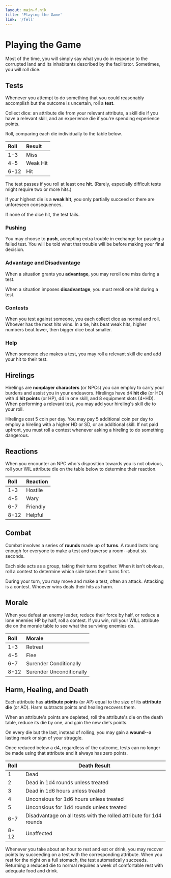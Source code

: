 ```yaml
---
layout: main-f.njk
title: 'Playing the Game'
link: '/fell'
---
```


# Playing the Game

Most of the time, you will simply say what you do in response to the corrupted land and its inhabitants described by the facilitator. Sometimes, you will roll dice.

## Tests

Whenever you attempt to do something that you could reasonably accomplish but the outcome is uncertain, roll a **test**.

Collect dice: an attribute die from your relevant attribute, a skill die if you have a relevant skill, and an experience die if you're spending experience points.

Roll, comparing each die individually to the table below.

Roll|Result
:--|:--
1-3|Miss
4-5|Weak Hit
6-12|Hit

The test passes if you roll at least one **hit**. (Rarely, especially difficult tests might require two or more hits.)

If your highest die is a **weak hit**, you only partially succeed or there are unforeseen consequences.

If none of the dice hit, the test fails.

### Pushing

You may choose to **push**, accepting extra trouble in exchange for passing a failed test. You will be told what that trouble will be before making your final decision.

### Advantage and Disadvantage

When a situation grants you **advantage**, you may reroll one miss during a test.

When a situation imposes **disadvantage**, you must reroll one hit during a test.

### Contests

When you test against someone, you each collect dice as normal and roll. Whoever has the most hits wins. In a tie, hits beat weak hits, higher numbers beat lower, then bigger dice beat smaller.

### Help

When someone else makes a test, you may roll a relevant skill die and add your hit to their test.

## Hirelings

Hirelings are **nonplayer characters** (or NPCs) you can employ to carry your burdens and assist you in your endeavors. Hirelings have d4 **hit die** (or HD) with 4 **hit points** (or HP), d4 in one skill, and 8 equipment slots (4+HD). When performing a relevant test, you may add your hireling's skill die to your roll.

Hirelings cost 5 coin per day. You may pay 5 additional coin per day to employ a hireling with a higher HD or SD, or an additional skill. If not paid upfront, you must roll a contest whenever asking a hireling to do something dangerous.

## Reactions

When you encounter an NPC who's disposition towards you is not obvious, roll your WIL attribute die on the table below to determine their reaction.

Roll|Reaction
:--|:--
1-3|Hostile
4-5|Wary
6-7|Friendly
8-12|Helpful

## Combat

Combat involves a series of **rounds** made up of **turns**. A round lasts long enough for everyone to make a test and traverse a room--about six seconds.

Each side acts as a group, taking their turns together. When it isn't obvious, roll a contest to determine which side takes their turns first.

During your turn, you may move and make a test, often an attack. Attacking is a contest. Whoever wins deals their hits as harm.

## Morale

When you defeat an enemy leader, reduce their force by half, or reduce a lone enemies HP by half, roll a contest. If you win, roll your WILL attribute die on the morale table to see what the surviving enemies do.

Roll|Morale
:--|:--
1-3|Retreat
4-5|Flee
6-7|Surender Conditionally
8-12|Surender Unconditionally

## Harm, Healing, and Death

Each attribute has **attribute points** (or AP) equal to the size of its **attribute die** (or AD). Harm subtracts points and healing recovers them.

When an attribute's points are depleted, roll the attribute's die on the death table, reduce its die by one, and gain the new die's points.

On every die but the last, instead of rolling, you may gain a **wound**--a lasting mark or sign of your struggle.

Once reduced below a d4, regardless of the outcome, tests can no longer be made using that attribute and it always has zero points.

Roll|Death Result
:--|---
1|Dead
2|Dead in 1d4 rounds unless treated
3|Dead in 1d6 hours unless treated
4|Unconsious for 1d6 hours unless treated
5|Unconsious for 1d4 rounds unless treated
6-7|Disadvantage on all tests with the rolled attribute for 1d4 rounds
8-12|Unaffected

Whenever you take about an hour to rest and eat or drink, you may recover points by succeeding on a test with the corresponding attribute. When you rest for the night on a full stomach, the test automatically succeeds. Returning a reduced die to normal requires a week of comfortable rest with adequate food and drink.
